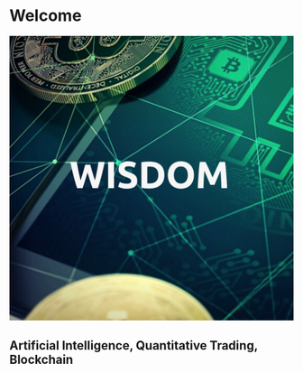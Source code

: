 # Welcome 






![Image](images/logo.png)

## Artificial Intelligence, Quantitative Trading, Blockchain 

